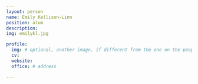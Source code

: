 ```yaml
---
layout: person
name: Emily Kellison-Linn
position: alum
description:
img: emilykl.jpg

profile:
  img: # optional, another image, if different from the one on the people page:
  cv:
  website:
  office: # address

---
```


